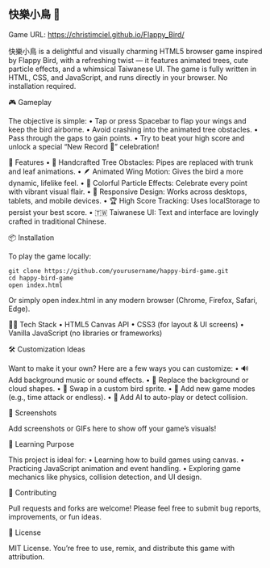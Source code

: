 ## 快樂小鳥 🐤 ##

Game URL: https://christimciel.github.io/Flappy_Bird/

快樂小鳥 is a delightful and visually charming HTML5 browser game inspired by Flappy Bird, with a refreshing twist — it features animated trees, cute particle effects, and a whimsical Taiwanese UI. The game is fully written in HTML, CSS, and JavaScript, and runs directly in your browser. No installation required.

🎮 Gameplay

The objective is simple:
	•	Tap or press Spacebar to flap your wings and keep the bird airborne.
	•	Avoid crashing into the animated tree obstacles.
	•	Pass through the gaps to gain points.
	•	Try to beat your high score and unlock a special “New Record 🎉” celebration!

🧩 Features
	•	🌳 Handcrafted Tree Obstacles: Pipes are replaced with trunk and leaf animations.
	•	🪶 Animated Wing Motion: Gives the bird a more dynamic, lifelike feel.
	•	🌈 Colorful Particle Effects: Celebrate every point with vibrant visual flair.
	•	📱 Responsive Design: Works across desktops, tablets, and mobile devices.
	•	🏆 High Score Tracking: Uses localStorage to persist your best score.
	•	🇹🇼 Taiwanese UI: Text and interface are lovingly crafted in traditional Chinese.

📦 Installation

To play the game locally:
```
git clone https://github.com/yourusername/happy-bird-game.git
cd happy-bird-game
open index.html
```

Or simply open index.html in any modern browser (Chrome, Firefox, Safari, Edge).

🧑‍💻 Tech Stack
	•	HTML5 Canvas API
	•	CSS3 (for layout & UI screens)
	•	Vanilla JavaScript (no libraries or frameworks)

🛠️ Customization Ideas

Want to make it your own? Here are a few ways you can customize:
	•	🔊 Add background music or sound effects.
	•	🌄 Replace the background or cloud shapes.
	•	🐥 Swap in a custom bird sprite.
	•	🔁 Add new game modes (e.g., time attack or endless).
	•	🧠 Add AI to auto-play or detect collision.

📸 Screenshots

Add screenshots or GIFs here to show off your game’s visuals!

🧠 Learning Purpose

This project is ideal for:
	•	Learning how to build games using canvas.
	•	Practicing JavaScript animation and event handling.
	•	Exploring game mechanics like physics, collision detection, and UI design.

🤝 Contributing

Pull requests and forks are welcome! Please feel free to submit bug reports, improvements, or fun ideas.

📄 License

MIT License. You’re free to use, remix, and distribute this game with attribution.
